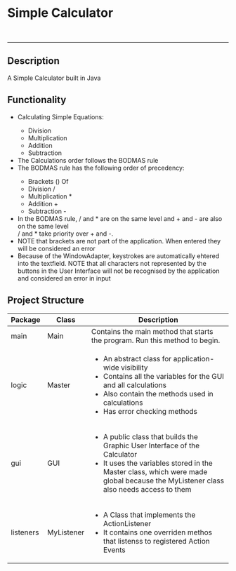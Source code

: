 <h1>Simple Calculator</h1><br />
<hr />
<h2>Description</h2>
A Simple Calculator built in Java
<h2>Functionality</h2>
<ul>
	<li>Calculating Simple Equations:</li>
	<ul>
		<li>Division</li>
		<li>Multiplication</li>
		<li>Addition</li>
		<li>Subtraction</li>
	</ul>
	<li>The Calculations order follows the BODMAS rule</li>
	<li>The BODMAS rule has the following order of precedency:</li>
	<ul>
		<li>Brackets () Of</li>
		<li>Division /</li>
		<li>Multiplication *</li>
		<li>Addition +</li>
		<li>Subtraction -</li>
	</ul>
	<li>In the BODMAS rule, / and * are on the same level and + and - are also on the same level<br />/ and * take priority over + and -.</li>
	<li>NOTE that brackets are not part of the application. When entered they will be considered an error</li>
	<li>Because of the WindowAdapter, keystrokes are automatically ehtered into the textfield. NOTE that all characters not represented by the buttons in the User Interface will not be recognised by the application and considered an error in input</li>
</ul>
<h2>Project Structure</h2>
<table>
	<thead>
		<tr>
			<th>Package</th>
			<th>Class</th>
			<th>Description</th>
		</tr>
	</thead>
	<tbody>
		<tr>
			<td>main</td>
			<td>Main</td>
			<td>Contains the main method that starts the program. Run this method to begin.</td>
		</tr>
		<tr>
			<td>logic</td>
			<td>Master</td>
			<td>
				<ul>
					<li>An abstract class for application-wide visibility</li>
					<li>Contains all the variables for the GUI and all calculations</li>
					<li>Also contain the methods used in calculations</li>
					<li>Has error checking methods</li>
				</ul>
			</td>
		</tr>
		<tr>
			<td>gui</td>
			<td>GUI</td>
			<td>
				<ul>
					<li>A public class that builds the Graphic User Interface of the Calculator</li>
					<li>It uses the variables stored in the Master class, which were made global because the MyListener class also needs access to them</li>
				</ul>
			</td>
		</tr>
		<tr>
			<td>listeners</td>
			<td>MyListener</td>
			<td>
				<ul>
					<li>A Class that implements the ActionListener</li>
					<li>It contains one overriden methos that listenss to registered Action Events</li>
				</ul>
			</td>
		</tr>
	</tbody>
</table>


